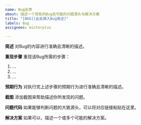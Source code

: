 ```yaml
---
name: Bug反馈
about: 描述一个现有的Bug及可能的问题源头与解决方案
title: "[BUG][此处填入Bug简述]"
labels: Bug
assignees: misterplus

---
```


**简述**
对Bug的内容进行准确且清晰的描述。

**重现步骤**
重现该Bug所需的步骤：
1. ...
2. ...
3. ...

**预期行为**
对执行完上述步骤的预期行为进行准确且清晰的描述。

**截图**
添加截图来帮助描述你所发现的问题。

**问题代码**
如果能够判断问题的大致源头，可以将对应链接粘贴在这里。

**解决方案**
如果可以，描述一个或多个可能的解决方案。
